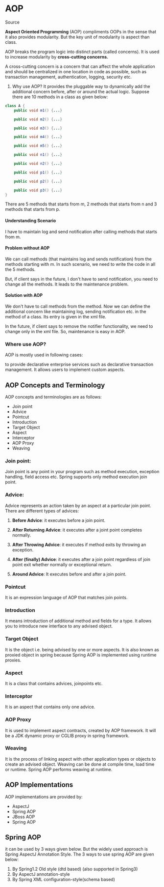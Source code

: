 # AOP

<a herf = "https://www.javatpoint.com/spring-aop-tutorial"> Source </a>
<br>

**Aspect Oriented Programming** (AOP) compliments OOPs in the sense that it also provides modularity. But the key unit of 
modularity is aspect than class.<br>

AOP breaks the program logic into distinct parts (called concerns). It is used to increase modularity by **cross-cutting 
concerns.** <br>

A cross-cutting concern is a concern that can affect the whole application and should be centralized in one location 
in code as possible, such as transaction management, authentication, logging, security etc.<br>

1. Why use AOP?
   It provides the pluggable way to dynamically add the additional concern before, after or around the actual logic.
   Suppose there are 10 methods in a class as given below:

````java
class A {
    public void m1() {...}

    public void m2() {...}

    public void m3() {...}

    public void m4() {...}

    public void m5() {...}

    public void n1() {...}

    public void n2() {...}

    public void p1() {...}

    public void p2() {...}

    public void p3() {...}
}  
````

There are 5 methods that starts from m, 2 methods that starts from n and 3 methods that starts from p.<br>

#### Understanding Scenario

I have to maintain log and send notification after calling methods that starts from m.<br>

#### Problem without AOP

We can call methods (that maintains log and sends notification) from the methods starting with m. In such scenario,
we need to write the code in all the 5 methods.<br>

But, if client says in the future, I don't have to send notification, you need to change all the methods. It leads to
the maintenance problem.

#### Solution with AOP

We don't have to call methods from the method. Now we can define the additional concern like maintaining log,
sending notification etc. in the method of a class. Its entry is given in the xml file.<br>

In the future, if client says to remove the notifier functionality, we need to change only in the xml file. So,
maintenance is easy in AOP.

### Where use AOP?

AOP is mostly used in following cases:

to provide declarative enterprise services such as declarative transaction management.
It allows users to implement custom aspects.

## AOP Concepts and Terminology

AOP concepts and terminologies are as follows:

- Join point
- Advice
- Pointcut
- Introduction
- Target Object
- Aspect
- Interceptor
- AOP Proxy
- Weaving

### Join point:

Join point is any point in your program such as method execution, exception handling, field access etc. Spring supports
only method execution join point.

### Advice:
Advice represents an action taken by an aspect at a particular join point. There are different types of advices:

1. **Before Advice**: it executes before a join point.

2. **After Returning Advice**: it executes after a joint point completes normally.

3. **After Throwing Advice**: it executes if method exits by throwing an exception.

4. **After (finally) Advice**: it executes after a join point regardless of join point exit whether normally or exceptional return.

5. **Around Advice**: It executes before and after a join point.

### Pointcut

It is an expression language of AOP that matches join points.

### Introduction

It means introduction of additional method and fields for a type. It allows you to introduce new interface to any
advised object.

### Target Object

It is the object i.e. being advised by one or more aspects. It is also known as proxied object in spring because Spring
AOP is implemented using runtime proxies.

### Aspect

It is a class that contains advices, joinpoints etc.

### Interceptor

It is an aspect that contains only one advice.

### AOP Proxy

It is used to implement aspect contracts, created by AOP framework. It will be a JDK dynamic proxy or CGLIB proxy in
spring framework.

### Weaving

It is the process of linking aspect with other application types or objects to create an advised object. Weaving can be
done at compile time, load time or runtime. Spring AOP performs weaving at runtime.

## AOP Implementations

AOP implementations are provided by:

- AspectJ
- Spring AOP
- JBoss AOP
- Spring AOP

## Spring AOP

it can be used by 3 ways given below. But the widely used approach is Spring AspectJ Annotation Style. The 3 ways to use
spring AOP are given below:

1. By Spring1.2 Old style (dtd based) (also supported in Spring3)
2. By AspectJ annotation-style
3. By Spring XML configuration-style(schema based)
